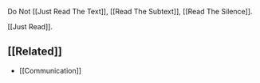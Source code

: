 Do Not [[Just Read The Text]], [[Read The Subtext]], [[Read The Silence]].

[[Just Read]].

[[Related]]
---
- [[Communication]]